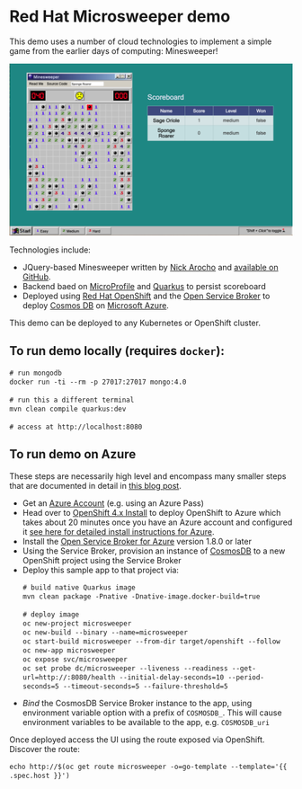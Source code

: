 Red Hat Microsweeper demo
=========================

This demo uses a number of cloud technologies to implement a simple game from the earlier days of computing: Minesweeper!

![Service Catalog](docs/microsweeper.png)

Technologies include:

* JQuery-based Minesweeper written by [Nick Arocho](http://www.nickarocho.com/) and [available on GitHub](https://github.com/nickarocho/minesweeper).
* Backend baed on [MicroProfile](https://microprofile.io) and [Quarkus](https://quarkus.io) to persist scoreboard
* Deployed using [Red Hat OpenShift](https://openshift.com) and the [Open Service Broker](https://www.openservicebrokerapi.org/) to deploy [Cosmos DB](https://azure.microsoft.com/en-us/services/cosmos-db/) on [Microsoft Azure](https://azure.microsoft.com/).

This demo can be deployed to any Kubernetes or OpenShift cluster.

To run demo locally (requires `docker`):
-----------
```
# run mongodb
docker run -ti --rm -p 27017:27017 mongo:4.0

# run this a different terminal
mvn clean compile quarkus:dev

# access at http://localhost:8080
```

To run demo on Azure
-----------
These steps are necessarily high level and encompass many smaller steps that are documented in detail in [this blog post](https://developers.redhat.com/blog/2018/10/17/microprofile-apps-azure-open-service-broker/).

* Get an [Azure Account](https://azure.microsoft.com/en-us/free/) (e.g. using an Azure Pass)
* Head over to [OpenShift 4.x Install](https://cloud.redhat.com/openshift/install) to deploy OpenShift to Azure which takes about 20 minutes once you have an Azure account and configured it [see here for detailed install instructions for Azure](https://cloud.redhat.com/openshift/install/azure/installer-provisioned).
* Install the [Open Service Broker for Azure](https://github.com/Azure/open-service-broker-azure) version 1.8.0 or later
* Using the Service Broker, provision an instance of [CosmosDB](https://docs.microsoft.com/en-us/azure/cosmos-db/introduction) to a new OpenShift project using the Service Broker
* Deploy this sample app to that project via:
    ```
    # build native Quarkus image
    mvn clean package -Pnative -Dnative-image.docker-build=true

    # deploy image
    oc new-project microsweeper
    oc new-build --binary --name=microsweeper
    oc start-build microsweeper --from-dir target/openshift --follow
    oc new-app microsweeper
    oc expose svc/microsweeper
    oc set probe dc/microsweeper --liveness --readiness --get-url=http://:8080/health --initial-delay-seconds=10 --period-seconds=5 --timeout-seconds=5 --failure-threshold=5
    ```
* _Bind_ the CosmosDB Service Broker instance to the app, using environment variable option with a prefix of `COSMOSDB_`. This will cause environment variables to be available to the app, e.g. `COSMOSDB_uri`

Once deployed access the UI using the route exposed via OpenShift. Discover the route:

```
echo http://$(oc get route microsweeper -o=go-template --template='{{ .spec.host }}')
```
